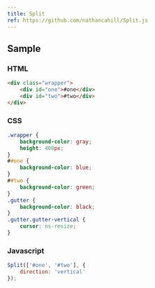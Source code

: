 ```yaml
---
title: Split
ref: https://github.com/nathancahill/Split.js
---
```


## Sample

### HTML

```html
<div class="wrapper">
    <div id="one">#one</div>
    <div id="two">#two</div>
</div>
```

### CSS

```css
.wrapper {
    background-color: gray;
    height: 400px;
}
##one {
    background-color: blue;
}
##two {
    background-color: green;
}
.gutter {
    background-color: black;
}
.gutter.gutter-vertical {
    cursor: ns-resize;
}
```

### Javascript

```js
Split(['#one', '#two'], {
    direction: 'vertical'
});
```

